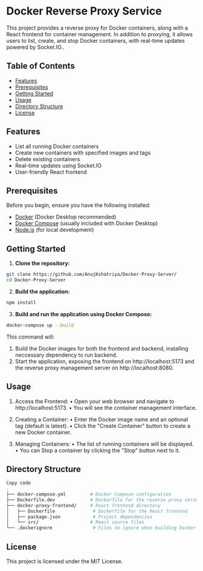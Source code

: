 # Docker Reverse Proxy Service

This project provides a reverse proxy for Docker containers, along with a React frontend for container management. In addition to proxying, it allows users to list, create, and stop Docker containers, with real-time updates powered by Socket.IO..

## Table of Contents

- [Features](#features)
- [Prerequisites](#prerequisites)
- [Getting Started](#getting-started)
- [Usage](#usage)
- [Directory Structure](#directory-structure)
- [License](#license)

## Features

- List all running Docker containers
- Create new containers with specified images and tags
- Delete existing containers
- Real-time updates using Socket.IO
- User-friendly React frontend

## Prerequisites

Before you begin, ensure you have the following installed:

- [Docker](https://www.docker.com/products/docker-desktop) (Docker Desktop recommended)
- [Docker Compose](https://docs.docker.com/compose/install/) (usually included with Docker Desktop)
- [Node.js](https://nodejs.org/) (for local development)

## Getting Started

1. **Clone the repository:**

```bash
git clone https://github.com/AnujKshatriya/Docker-Proxy-Server/
cd Docker-Proxy-Server
```
2. **Build the application:**

```bash
npm install
```
3. **Build and run the application using Docker Compose:**

```bash
docker-compose up --build
```
This command will:
1. Build the Docker images for both the frontend and backend, installing neccessary dependency to run backend.
2. Start the application, exposing the frontend on http://localhost:5173 and the reverse proxy management server on http://localhost:8080.

## Usage

1. Access the Frontend:
  • Open your web browser and navigate to http://localhost:5173.
  • You will see the container management interface.

2. Creating a Container:
  • Enter the Docker image name and an optional tag (default is latest).
  • Click the "Create Container" button to create a new Docker container.

3. Managing Containers:
  • The list of running containers will be displayed.
  • You can Stop a container by clicking the "Stop" button next to it.

## Directory Structure
```bash
Copy code
.
├── docker-compose.yml         # Docker Compose configuration
├── Dockerfile.dev             # Dockerfile for the reverse proxy server
├── docker-proxy-frontend/     # React frontend directory
│   ├── Dockerfile              # Dockerfile for the React frontend
│   ├── package.json            # Project dependencies
│   └── src/                   # React source files
└── .dockerignore               # Files to ignore when building Docker images
```

## License
This project is licensed under the MIT License.
